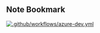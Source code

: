 ## Note Bookmark

[![.github/workflows/azure-dev.yml](https://github.com/FBoucher/NoteBookmark/actions/workflows/azure-dev.yml/badge.svg)](https://github.com/FBoucher/NoteBookmark/actions/workflows/azure-dev.yml)
